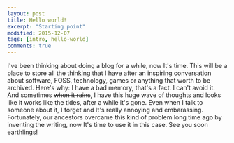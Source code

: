 ```yaml
---
layout: post
title: Hello world!
excerpt: "Starting point"
modified: 2015-12-07
tags: [intro, hello-world]
comments: true
---
```


<!-- <section id="table-of-contents" class="toc">
  <header>
    <h3>Overview</h3>
  </header>
<div id="drawer" markdown="1">
*  Auto generated table of contents
{:toc}
</div>
</section> --><!-- /#table-of-contents -->

I've been thinking about doing a blog for a while, now It's time. 
This will be a place to store all the thinking that I have after an inspiring conversation about software, FOSS, technology,  games or anything that worth to be archived.
Here's why: I have a bad memory, that's a fact. I can't avoid it.  And sometimes ~~when it rains~~, I have this huge wave of thoughts and looks like it works like the tides, after a while it's gone. Even when I talk to someone about it, I forget and It's really annoying and embarassing. Fortunately, our ancestors overcame this kind of problem long time ago by inventing the writing, now It's time to use it in this case. See you soon earthlings!
